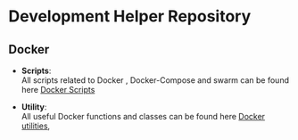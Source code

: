 # Development Helper Repository

## Docker
-	**Scripts**:  
  All scripts related to Docker , Docker-Compose and swarm can be found here
	[Docker Scripts ](https://github.com/akbar-ahmadi/DevelopHelper/blob/main/docker/scripts)

-	**Utility**:  
  All useful Docker functions and classes can be found here
	[Docker utilities](https://github.com/akbar-ahmadi/DevelopHelper/blob/main/docker/utility),

